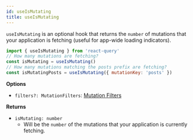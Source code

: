 ```yaml
---
id: useIsMutating
title: useIsMutating
---
```


`useIsMutating` is an optional hook that returns the `number` of mutations that your application is fetching (useful for app-wide loading indicators).

```js
import { useIsMutating } from 'react-query'
// How many mutations are fetching?
const isMutating = useIsMutating()
// How many mutations matching the posts prefix are fetching?
const isMutatingPosts = useIsMutating({ mutationKey: 'posts' })
```

**Options**

- `filters?: MutationFilters`: [Mutation Filters](../guides/filters#mutation-filters)

**Returns**

- `isMutating: number`
  - Will be the `number` of the mutations that your application is currently fetching.
